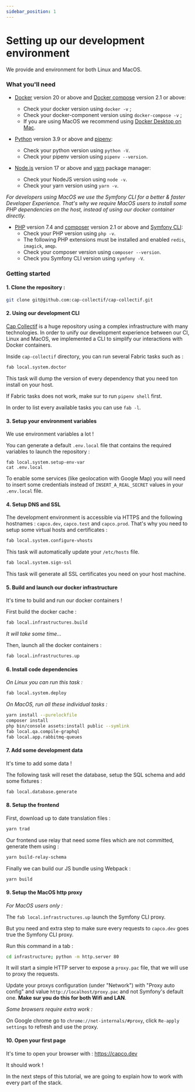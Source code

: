 ```yaml
---
sidebar_position: 1
---
```


# Setting up our development environment

We provide and environment for both Linux and MacOS.
### What you'll need

- [Docker](https://www.docker.com/get-started/) version 20 or above and [Docker compose](https://docs.docker.com/compose/) version 2.1 or above:
  - Check your docker version using `docker -v` ;
  - Check your docker-component version using `docker-compose -v` ;
  - If you are using MacOS we recommend using [Docker Desktop on Mac](https://docs.docker.com/desktop/mac/install/).

- [Python](https://www.python.org/downloads/) version 3.9 or above and [pipenv](https://pypi.org/project/pipenv/):
  - Check your python version using `python -V`.
  - Check your pipenv version using `pipenv --version`.
  <!-- [Fabric](https://www.fabfile.org/installing.html) 2.6 or above and -->
  <!-- - Check your Fabric version using `fab -V`. -->

- [Node.js](https://nodejs.org/en/download/) version 17 or above and [yarn](https://yarnpkg.com/) package manager:
  - Check your NodeJS version using `node -v`.
  - Check your yarn version using `yarn -v`.

_For developers using MacOS we use the Symfony CLI for a better & faster Developer Experience. That's why we require MacOS users to install some PHP dependencies on the host, instead of using our docker container directly._

- [PHP](https://www.php.net/) version 7.4 and [composer](https://getcomposer.org/) version 2.1 or above and [Symfony CLI](https://symfony.com/download):
  - Check your PHP version using `php -v`.
  - The following PHP extensions must be installed and enabled `redis`, `imagick`, `amqp`.
  - Check your composer version using `composer --version`.
  - Check you Symfony CLI version using `symfony -V`.


### Getting started

#### 1. Clone the repository :

```bash
git clone git@github.com:cap-collectif/cap-collectif.git
```

#### 2. Using our development CLI

[Cap Collectif](https://github.com/cap-collectif/cap-collectif) is a huge repository using a complex infrastructure with many technologies. In order to unify our development experience between our CI, Linux and MacOS, we implemented a CLI to simplify our interactions with Docker containers.

Inside `cap-collectif` directory, you can run several Fabric tasks such as :

```bash
fab local.system.doctor
```

This task will dump the version of every dependency that you need ton install on your host.

If Fabric tasks does not work, make sur to run `pipenv shell` first.

In order to list every available tasks you can use `fab -l`.

#### 3. Setup your environment variables

We use environment variables a lot ! 

You can generate a default `.env.local` file that contains the required variables to launch the repository :

```
fab local.system.setup-env-var
cat .env.local
```

To enable some services (like geolocation with Google Map) you will need to insert some credentials instead of `INSERT_A_REAL_SECRET` values  in your `.env.local` file.

#### 4. Setup DNS and SSL

The development environment is accessible via HTTPS and the following hostnames : `capco.dev`, `capco.test` and `capco.prod`. That's why you need to setup some virtual hosts and certificates :

```bash
fab local.system.configure-vhosts
```

This task will automatically update your `/etc/hosts` file.

```bash
fab local.system.sign-ssl
```

This task will generate all SSL certificates you need on your host machine.

#### 5. Build and launch our docker infrastructure

It's time to build and run our docker containers !

First build the docker cache :

```bash
fab local.infrastructures.build
```

_It will take some time…_

Then, launch all the docker containers :

```bash
fab local.infrastructures.up
```

#### 6. Install code dependencies

_On Linux you can run this task :_

```bash
fab local.system.deploy
```

_On MacOS, run all these individual tasks :_

```bash
yarn install --purelockfile
composer install
php bin/console assets:install public --symlink
fab local.qa.compile-graphql
fab local.app.rabbitmq-queues
```

#### 7. Add some development data

It's time to add some data !

The following task will reset the database, setup the SQL schema and add some fixtures :

```bash
fab local.database.generate
```

#### 8. Setup the frontend

First, download up to date translation files :

```bash
yarn trad
```

Our frontend use relay that need some files which are not committed, generate them using :

```bash
yarn build-relay-schema
```

Finally we can build our JS bundle using Webpack :

```bash
yarn build
```

#### 9. Setup the MacOS http proxy

_For MacOS users only :_

The `fab local.infrastructures.up` launch the Symfony CLI proxy.

But you need and extra step to make sure every requests to `capco.dev` goes true the Symfony CLI proxy.

Run this command in a tab :

```bash
cd infrastructure; python -m http.server 80
```

It will start a simple HTTP server to expose a `proxy.pac` file, that we will use to proxy the requests.

Update your proxys configuration (under "Network") with "Proxy auto config" and value `http://localhost/proxy.pac` and not Symfony's default one. **Make sur you do this for both Wifi and LAN**.

_Some browsers require extra work :_

On Google chrome go to `chrome://net-internals/#proxy`, click `Re-apply settings` to refresh and use the proxy.

#### 10. Open your first page

It's time to open your browser with : https://capco.dev 

It should work ! 

In the next steps of this tutorial, we are going to explain how to work with every part of the stack.